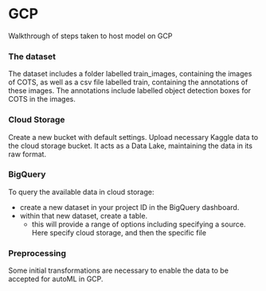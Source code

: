 # GCP
Walkthrough of steps taken to host model on GCP  

### The dataset
The dataset includes a folder labelled train_images, containing the images of COTS, as well as a csv file labelled train, containing the annotations of these images. 
The annotations include labelled object detection boxes for COTS in the images.

### Cloud Storage
Create a new bucket with default settings.
Upload necessary Kaggle data to the cloud storage bucket. It acts as a Data Lake, maintaining the data in its raw format. 

### BigQuery
To query the available data in cloud storage:
- create a new dataset in your project ID in the BigQuery dashboard.
- within that new dataset, create a table. 
  - this will provide a range of options including specifying a source. Here specify cloud storage, and then the specific file

### Preprocessing
Some initial transformations are necessary to enable the data to be accepted for autoML in GCP.

###
